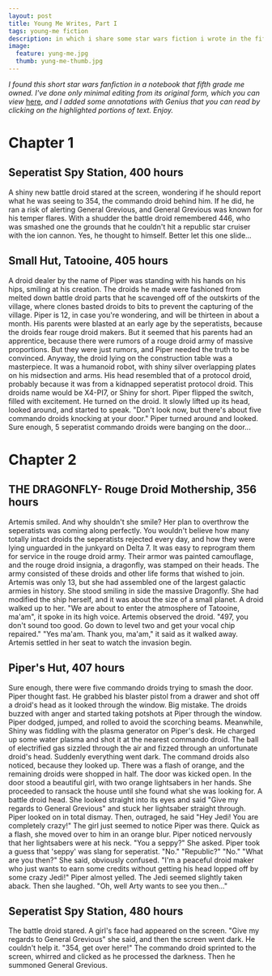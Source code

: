 ```yaml
---
layout: post
title: Young Me Writes, Part I
tags: young-me fiction
description: in which i share some star wars fiction i wrote in the fifth grade.
image:
  feature: yung-me.jpg
  thumb: yung-me-thumb.jpg
---
```


_I found this short star wars fanfiction in a notebook that fifth grade me owned. I've done only minimal editing from its original form, which you can view_ [here](https://drive.google.com/open?id=0By1BW3-z0MKQSU5QcTNEaFI2Ym8), _and I added some annotations with Genius that you can read by clicking on the highlighted portions of text. Enjoy._


# Chapter 1

## Seperatist Spy Station, 400 hours

A shiny new battle droid stared at the screen, wondering if he should report what he was seeing to 354, the commando droid behind him. If he did, he ran a risk of alerting General Grevious, and General Grevious was known for his temper flares. With a shudder the battle droid remembered 446, who was smashed one the grounds that he couldn't hit a republic star cruiser with the ion cannon. Yes, he thought to himself. Better let this one slide...

## Small Hut, Tatooine, 405 hours

A droid dealer by the name of Piper was standing with his hands on his hips, smiling at his creation. The droids he made were fashioned from melted down battle droid parts that he scavenged off of the outskirts of the village, where clones basted droids to bits to prevent the capturing of the village. Piper is 12, in case you're wondering, and will be thirteen in about a month. His parents were blasted at an early age by the seperatists, because the droids fear rouge droid makers. But it seemed that his parents had an apprentice, because there were rumors of a rouge droid army of massive proportions. But they were just rumors, and Piper needed the truth to be convinced. Anyway, the droid lying on the construction table was a masterpiece. It was a humanoid robot, with shiny silver overlapping plates on his midsection and arms. His head resembled that of a protocol droid, probably because it was from a kidnapped seperatist protocol droid. This droids name would be X4-PI7, or Shiny for short. Piper flipped the switch, filled with excitement. He turned on the droid. It slowly lifted up its head, looked around, and started to speak.
"Don't look now, but there's about five commando droids knocking at your door." Piper turned around and looked. Sure enough, 5 seperatist commando droids were banging on the door...

# Chapter 2

## THE DRAGONFLY- Rouge Droid Mothership, 356 hours

Artemis smiled. And why shouldn't she smile? Her plan to overthrow the seperatists was coming along perfectly. You wouldn't believe how many totally intact droids the seperatists rejected every day, and how they were lying unguarded in the junkyard on Delta 7. It was easy to reprogram them for service in the rouge droid army. Their armor was painted camouflage, and the rouge droid insignia, a dragonfly, was stamped on their heads. The army consisted of these droids and other life forms that wished to join. Artemis was only 13, but she had assembled one of the largest galactic armies in history. She stood smiling in side the massive Dragonfly. She had modified the ship herself, and it was about the size of a small planet. A droid walked up to her.
"We are about to enter the atmosphere of Tatooine, ma'am", it spoke in its high voice. Artemis observed the droid.
"497, you don't sound too good. Go down to level two and get your vocal chip repaired."
"Yes ma'am. Thank you, ma'am," it said as it walked away. Artemis settled in her seat to watch the invasion begin.

## Piper's Hut, 407 hours

Sure enough, there were five commando droids trying to smash the door. Piper thought fast. He grabbed his blaster pistol from a drawer and shot off a droid's head as it looked through the window. Big mistake. The droids buzzed with anger and started taking potshots at Piper through the window. Piper dodged, jumped, and rolled to avoid the scorching beams. Meanwhile, Shiny was fiddling with the plasma generator on Piper's desk. He charged up some water plasma and shot it at the nearest commando droid. The ball of electrified gas sizzled through the air and fizzed through an unfortunate droid's head. Suddenly everything went dark. The command droids also noticed, because they looked up. There was a flash of orange, and the remaining droids were shopped in half. The door was kicked open. In the door stood a beautiful girl, with two orange lightsabers in her hands. She proceeded to ransack the house until she found what she was looking for. A battle droid head. She looked straight into its eyes and said "Give my regards to General Grevious" and stuck her lightsaber straight through. Piper looked on in total dismay. Then, outraged, he said
"Hey Jedi! You are completely crazy!" The girl just seemed to notice Piper was there. Quick as a flash, she moved over to him in an orange blur. Piper noticed nervously that her lightsabers were at his neck.
"You a seppy?" She asked. Piper took a guess that 'seppy' was slang for seperatist.
"No."
"Republic?"
"No."
"What are you then?" She said, obviously confused.
"I'm a peaceful droid maker who just wants to earn some credits without getting his head lopped off by some crazy Jedi!" Piper almost yelled. The Jedi seemed slightly taken aback. Then she laughed.
"Oh, well Arty wants to see you then..."

## Seperatist Spy Station, 480 hours

The battle droid stared. A girl's face had appeared on the screen. "Give my regards to General Grevious" she said, and then the screen went dark. He couldn't help it.
"354, get over here!" The commando droid sprinted to the screen, whirred and clicked as he processed the darkness. Then he summoned General Grevious.
